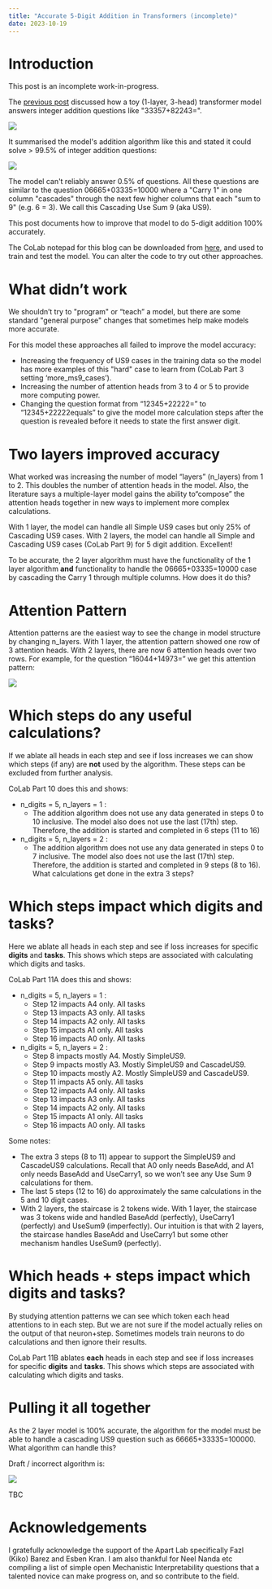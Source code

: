 ```yaml
---
title: "Accurate 5-Digit Addition in Transformers (incomplete)"
date: 2023-10-19
---
```

# Introduction
This post is an incomplete work-in-progress. 

The <a href="{{site.url}}/2023/10/14/Understanding-Addition.html">previous post</a> discussed how a toy (1-layer, 3-head) transformer model answers integer addition questions like "33357+82243=". 

<img src="{{site.url}}/assets/AdditionQuestionAnswer.svg" style="display: block; margin: auto;" />

It summarised the model's addition algorithm like this and stated it could solve > 99.5% of integer addition questions:

<img src="{{site.url}}/assets/StaircaseA3_Summary.svg" style="display: block; margin: auto;" />

The model can't reliably answer 0.5% of questions. 
All these questions are similar to the question 06665+03335=10000 where a "Carry 1" in one column "cascades" through the next few higher columns that each "sum to 9" (e.g. 6 = 3). We call this Cascading Use Sum 9 (aka US9). 

This post documents how to improve that model to do 5-digit addition 100% accurately.

The CoLab notepad for this blog can be downloaded from <a href="{{site.url}}/assets/Accurate_Addition_in_Transformers.ipynb">here</a>, 
and used to train and test the model. You can alter the code to try out other approaches.

# What didn’t work
We shouldn’t try to "program" or “teach” a model, but there are some standard "general purpose" changes that sometimes help make models more accurate.

For this model these approaches all failed to improve the model accuracy:
- Increasing the frequency of US9 cases in the training data so the model has more examples of this "hard" case to learn from (CoLab Part 3 setting ‘more_ms9_cases’).
- Increasing the number of attention heads from 3 to 4 or 5 to provide more computing power.
- Changing the question format from “12345+22222=” to “12345+22222equals” to give the model more calculation steps after the question is revealed before it needs to state the first answer digit.

# Two layers improved accuracy
What worked was increasing the number of model “layers” (n_layers) from 1 to 2. This doubles the number of attention heads in the model. 
Also, the literature says a multiple-layer model gains the ability to“compose” the attention heads together in new ways to implement more complex calculations.

With 1 layer, the model can handle all Simple US9 cases but only 25% of Cascading US9 cases. With 2 layers, 
the model can handle all Simple and Cascading US9 cases (CoLab Part 9) for 5 digit addition. Excellent! 

To be accurate, the 2 layer algorithm must have the functionality of the 1 layer algorithm **and** 
functionality to handle the 06665+03335=10000 case by cascading the Carry 1 through multiple columns. How does it do this? 


# Attention Pattern
Attention patterns are the easiest way to see the change in model structure by changing n_layers. With 1 layer, the attention pattern showed one row of 3 attention heads. With 2 layers, there are now 6 attention heads over two rows. For example, for the question “16044+14973=” we get this attention pattern:

<img src="{{site.url}}/assets/AttentionPattern5Digit3Heads2Layer.png" style="display: block; margin: auto;" />

# Which steps do any useful calculations?
If we ablate all heads in each step and see if loss increases we can show which steps (if any) are **not** used by the algorithm. These steps can be excluded from further analysis.

CoLab Part 10 does this and shows:
- n_digits = 5, n_layers = 1 :
  - The addition algorithm does not use any data generated in steps 0 to 10 inclusive. The model also does not use the last (17th) step. Therefore, the addition is started and completed in 6 steps (11 to 16)
- n_digits = 5, n_layers = 2 :
  - The addition algorithm does not use any data generated in steps 0 to 7 inclusive. The model also does not use the last (17th) step. Therefore, the addition is started and completed in 9 steps (8 to 16). What calculations get done in the extra 3 steps?


# Which steps impact which digits and tasks?
Here we ablate all heads in each step and see if loss increases for specific **digits** and **tasks**. This shows which steps are associated with calculating which digits and tasks.

CoLab Part 11A does this and shows:
- n_digits = 5, n_layers = 1 :
  - Step 12 impacts A4 only. All tasks
  - Step 13 impacts A3 only. All tasks
  - Step 14 impacts A2 only. All tasks
  - Step 15 impacts A1 only. All tasks
  - Step 16 impacts A0 only. All tasks
- n_digits = 5, n_layers = 2 :
  - Step 8 impacts mostly A4. Mostly SimpleUS9.
  - Step 9 impacts mostly A3. Mostly SimpleUS9 and CascadeUS9.
  - Step 10 impacts mostly A2. Mostly SimpleUS9 and CascadeUS9.
  - Step 11 impacts A5 only. All tasks
  - Step 12 impacts A4 only. All tasks
  - Step 13 impacts A3 only. All tasks
  - Step 14 impacts A2 only. All tasks
  - Step 15 impacts A1 only. All tasks
  - Step 16 impacts A0 only. All tasks

Some notes:
- The extra 3 steps (8 to 11) appear to support the SimpleUS9 and CascadeUS9 calculations. Recall that A0 only needs BaseAdd, and A1 only needs BaseAdd and UseCarry1, so we won’t see any Use Sum 9 calculations for them.
- The last 5 steps (12 to 16) do approximately the same calculations in the 5 and 10 digit cases. 
- With 2 layers, the staircase is 2 tokens wide. With 1 layer, the staircase was 3 tokens wide and handled BaseAdd (perfectly), UseCarry1 (perfectly) and UseSum9 (imperfectly). Our intuition is that with 2 layers, the staircase handles BaseAdd and UseCarry1 but some other mechanism handles UseSum9 (perfectly).


# Which heads + steps impact which digits and tasks?
By studying attention patterns we can see which token each head attentions to in each step. But we are not sure if the model actually relies on the output of that neuron+step. Sometimes models train neurons to do calculations and then ignore their results.

CoLab Part 11B ablates **each** heads in each step and see if loss increases for specific **digits** and **tasks**. This shows which steps are associated with calculating which digits and tasks.




# Pulling it all together
As the 2 layer model is 100% accurate, the algorithm for the model must be able to handle a cascading US9 question such as 66665+33335=100000. What algorithm can handle this? 

Draft / incorrect algorithm is:

<img src="{{site.url}}/assets/StaircaseA3L2_Detailed.svg" style="display: block; margin: auto;" />

TBC

# Acknowledgements
I gratefully acknowledge the support of the Apart Lab specifically Fazl (Kiko) Barez and Esben Kran. I am also thankful for Neel Nanda etc compiling a list of simple open Mechanistic Interpretability questions that a talented novice can make progress on, and so contribute to the field.
